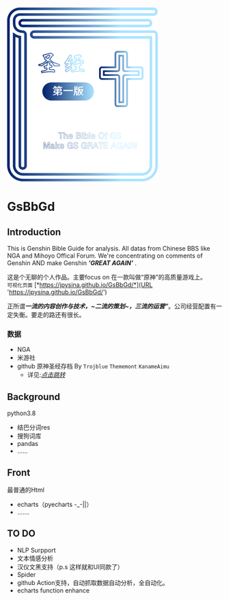 ![image](https://raw.githubusercontent.com/jpysina/GsBbGd/res/%E8%B5%84%E6%BA%90%203.svg)
# GsBbGd
## Introduction
This is Genshin Bible Guide for analysis. All datas from Chinese BBS like NGA and Mihoyo Offical Forum. We're concentrating on comments of Genshin AND make Genshin ***'GREAT AGAIN'*** .
  
这是个无聊的个人作品。主要focus on 在一款叫做“原神”的高质量游戏上。   
`可视化页面` [*https://jpysina.github.io/GsBbGd/*](URL 'https://jpysina.github.io/GsBbGd/')

正所谓***一流的内容创作与技术，~*二流的策划*~，三流的运营”***。公司经营配置有一定失衡。要走的路还有很长。
### 数据
- NGA
- 米游社
- github 原神圣经存档 By `Trojblue` `Thememont` `KanameAimu` 
  - 详见:[*点击跳转*](URL 'https://github.com/Trojblue/Genshin-Bible') 
## Background
  
python3.8
  - 结巴分词res
  - 搜狗词库
  - pandas
  - ......
## Front  
最普通的Html
  - echarts（pyecharts -_-||）
  - .......
## TO DO
  - NLP Surpport
  - 文本情感分析
  - 汉仪文黑支持（p.s 这样就和UI同款了）
  - Spider
  - github Action支持，自动抓取数据自动分析，全自动化。
  - echarts function enhance
